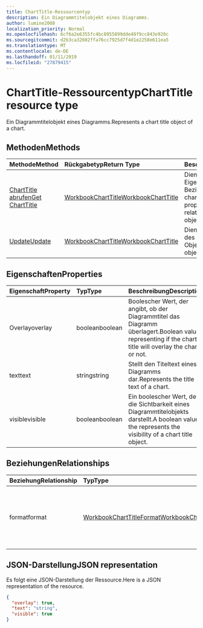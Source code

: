 ```yaml
---
title: ChartTitle-Ressourcentyp
description: Ein Diagrammtitelobjekt eines Diagramms.
author: lumine2008
localization_priority: Normal
ms.openlocfilehash: 6cf6a2e6355fc4bc8955899dde48f9cc843e920c
ms.sourcegitcommit: d2b3ca32602ffa76cc7925d7f4d1e2258e611ea5
ms.translationtype: MT
ms.contentlocale: de-DE
ms.lasthandoff: 01/11/2019
ms.locfileid: "27879415"
---
```

# <a name="charttitle-resource-type"></a><span data-ttu-id="41256-103">ChartTitle-Ressourcentyp</span><span class="sxs-lookup"><span data-stu-id="41256-103">ChartTitle resource type</span></span>

<span data-ttu-id="41256-104">Ein Diagrammtitelobjekt eines Diagramms.</span><span class="sxs-lookup"><span data-stu-id="41256-104">Represents a chart title object of a chart.</span></span>


## <a name="methods"></a><span data-ttu-id="41256-105">Methoden</span><span class="sxs-lookup"><span data-stu-id="41256-105">Methods</span></span>

| <span data-ttu-id="41256-106">Methode</span><span class="sxs-lookup"><span data-stu-id="41256-106">Method</span></span>           | <span data-ttu-id="41256-107">Rückgabetyp</span><span class="sxs-lookup"><span data-stu-id="41256-107">Return Type</span></span>    |<span data-ttu-id="41256-108">Beschreibung</span><span class="sxs-lookup"><span data-stu-id="41256-108">Description</span></span>|
|:---------------|:--------|:----------|
|[<span data-ttu-id="41256-109">ChartTitle abrufen</span><span class="sxs-lookup"><span data-stu-id="41256-109">Get ChartTitle</span></span>](../api/charttitle-get.md) | [<span data-ttu-id="41256-110">WorkbookChartTitle</span><span class="sxs-lookup"><span data-stu-id="41256-110">WorkbookChartTitle</span></span>](charttitle.md) |<span data-ttu-id="41256-111">Dient zum Lesen der Eigenschaften und der Beziehungen des chartTitle-Objekts.</span><span class="sxs-lookup"><span data-stu-id="41256-111">Read properties and relationships of chartTitle object.</span></span>|
|[<span data-ttu-id="41256-112">Update</span><span class="sxs-lookup"><span data-stu-id="41256-112">Update</span></span>](../api/charttitle-update.md) | [<span data-ttu-id="41256-113">WorkbookChartTitle</span><span class="sxs-lookup"><span data-stu-id="41256-113">WorkbookChartTitle</span></span>](charttitle.md)    |<span data-ttu-id="41256-114">Dient zum Aktualisieren des ChartTitle-Objekts.</span><span class="sxs-lookup"><span data-stu-id="41256-114">Update ChartTitle object.</span></span> |

## <a name="properties"></a><span data-ttu-id="41256-115">Eigenschaften</span><span class="sxs-lookup"><span data-stu-id="41256-115">Properties</span></span>
| <span data-ttu-id="41256-116">Eigenschaft</span><span class="sxs-lookup"><span data-stu-id="41256-116">Property</span></span>     | <span data-ttu-id="41256-117">Typ</span><span class="sxs-lookup"><span data-stu-id="41256-117">Type</span></span>   |<span data-ttu-id="41256-118">Beschreibung</span><span class="sxs-lookup"><span data-stu-id="41256-118">Description</span></span>|
|:---------------|:--------|:----------|
|<span data-ttu-id="41256-119">Overlay</span><span class="sxs-lookup"><span data-stu-id="41256-119">overlay</span></span>|<span data-ttu-id="41256-120">boolean</span><span class="sxs-lookup"><span data-stu-id="41256-120">boolean</span></span>|<span data-ttu-id="41256-121">Boolescher Wert, der angibt, ob der Diagrammtitel das Diagramm überlagert.</span><span class="sxs-lookup"><span data-stu-id="41256-121">Boolean value representing if the chart title will overlay the chart or not.</span></span>|
|<span data-ttu-id="41256-122">text</span><span class="sxs-lookup"><span data-stu-id="41256-122">text</span></span>|<span data-ttu-id="41256-123">string</span><span class="sxs-lookup"><span data-stu-id="41256-123">string</span></span>|<span data-ttu-id="41256-124">Stellt den Titeltext eines Diagramms dar.</span><span class="sxs-lookup"><span data-stu-id="41256-124">Represents the title text of a chart.</span></span>|
|<span data-ttu-id="41256-125">visible</span><span class="sxs-lookup"><span data-stu-id="41256-125">visible</span></span>|<span data-ttu-id="41256-126">boolean</span><span class="sxs-lookup"><span data-stu-id="41256-126">boolean</span></span>|<span data-ttu-id="41256-127">Ein boolescher Wert, der die Sichtbarkeit eines Diagrammtitelobjekts darstellt.</span><span class="sxs-lookup"><span data-stu-id="41256-127">A boolean value the represents the visibility of a chart title object.</span></span>|

## <a name="relationships"></a><span data-ttu-id="41256-128">Beziehungen</span><span class="sxs-lookup"><span data-stu-id="41256-128">Relationships</span></span>
| <span data-ttu-id="41256-129">Beziehung</span><span class="sxs-lookup"><span data-stu-id="41256-129">Relationship</span></span> | <span data-ttu-id="41256-130">Typ</span><span class="sxs-lookup"><span data-stu-id="41256-130">Type</span></span>   |<span data-ttu-id="41256-131">Beschreibung</span><span class="sxs-lookup"><span data-stu-id="41256-131">Description</span></span>|
|:---------------|:--------|:----------|
|<span data-ttu-id="41256-132">format</span><span class="sxs-lookup"><span data-stu-id="41256-132">format</span></span>|[<span data-ttu-id="41256-133">WorkbookChartTitleFormat</span><span class="sxs-lookup"><span data-stu-id="41256-133">WorkbookChartTitleFormat</span></span>](charttitleformat.md)|<span data-ttu-id="41256-p101">Stellt die Formatierung für einen Diagrammtitel dar, einschließlich Füllung und Schriftartformatierung. Schreibgeschützt.</span><span class="sxs-lookup"><span data-stu-id="41256-p101">Represents the formatting of a chart title, which includes fill and font formatting. Read-only.</span></span>|

## <a name="json-representation"></a><span data-ttu-id="41256-136">JSON-Darstellung</span><span class="sxs-lookup"><span data-stu-id="41256-136">JSON representation</span></span>

<span data-ttu-id="41256-137">Es folgt eine JSON-Darstellung der Ressource.</span><span class="sxs-lookup"><span data-stu-id="41256-137">Here is a JSON representation of the resource.</span></span>

<!-- {
  "blockType": "resource",
  "baseType": "microsoft.graph.entity",
  "optionalProperties": [

  ],
  "@odata.type": "microsoft.graph.workbookChartTitle"
}-->

```json
{
  "overlay": true,
  "text": "string",
  "visible": true
}

```

<!-- uuid: 8fcb5dbc-d5aa-4681-8e31-b001d5168d79
2015-10-25 14:57:30 UTC -->
<!-- {
  "type": "#page.annotation",
  "description": "ChartTitle resource",
  "keywords": "",
  "section": "documentation",
  "tocPath": ""
}-->
